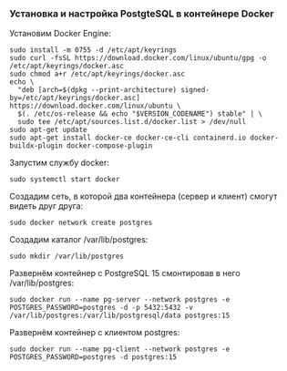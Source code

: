### Установка и настройка PostgteSQL в контейнере Docker ###
Установим Docker Engine:
```
sudo install -m 0755 -d /etc/apt/keyrings
sudo curl -fsSL https://download.docker.com/linux/ubuntu/gpg -o /etc/apt/keyrings/docker.asc
sudo chmod a+r /etc/apt/keyrings/docker.asc
echo \
  "deb [arch=$(dpkg --print-architecture) signed-by=/etc/apt/keyrings/docker.asc] https://download.docker.com/linux/ubuntu \
  $(. /etc/os-release && echo "$VERSION_CODENAME") stable" | \
  sudo tee /etc/apt/sources.list.d/docker.list > /dev/null
sudo apt-get update
sudo apt-get install docker-ce docker-ce-cli containerd.io docker-buildx-plugin docker-compose-plugin
```
Запустим службу docker:
```
sudo systemctl start docker
```
Создадим сеть, в которой два контейнера (сервер и клиент) смогут видеть друг друга:
```
sudo docker network create postgres
```
Создадим каталог /var/lib/postgres:
```
sudo mkdir /var/lib/postgres
```
Развернём контейнер с PostgreSQL 15 смонтировав в него /var/lib/postgres:
```
sudo docker run --name pg-server --network postgres -e POSTGRES_PASSWORD=postgres -d -p 5432:5432 -v /var/lib/postgres:/var/lib/postgresql/data postgres:15
```
Развернём контейнер с клиентом postgres:
```
sudo docker run --name pg-client --network postgres -e POSTGRES_PASSWORD=postgres -d postgres:15
```
